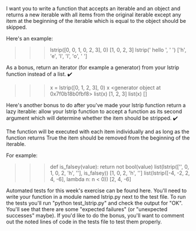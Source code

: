 I want you to write a function that accepts an iterable and an object and returns a new iterable with all items from the original iterable except any item at the beginning of the iterable which is equal to the object should be skipped.

Here's an example:
>>> lstrip([0, 0, 1, 0, 2, 3], 0)
[1, 0, 2, 3]
>>> lstrip('  hello ', ' ')
['h', 'e', 'l', 'l', 'o', ' ']

As a bonus, return an iterator (for example a generator) from your lstrip function instead of a list. ✔️
>>> x = lstrip([0, 1, 2, 3], 0)
>>> x
<generator object <genexpr> at 0x7f0b18b0fbf8>
>>> list(x)
[1, 2, 3]
>>> list(x)
[]

Here's another bonus to do after you've made your lstrip function return a lazy iterable: allow your lstrip function to accept a function as its second argument which will determine whether the item should be stripped. ✔️

The function will be executed with each item individually and as long as the function returns True the item should be removed from the beginning of the iterable.

For example:
>>> def is_falsey(value): return not bool(value)
>>> list(lstrip(['', 0, 1, 0, 2, 'h', ''], is_falsey))
[1, 0, 2, 'h', '']
>>> list(lstrip([-4, -2, 2, 4, -6], lambda n: n < 0))
[2, 4, -6]

Automated tests for this week's exercise can be found here. You'll need to write your function in a module named lstrip.py next to the test file. To run the tests you'll run "python test_lstrip.py" and check the output for "OK". You'll see that there are some "expected failures" (or "unexpected successes" maybe). If you'd like to do the bonus, you'll want to comment out the noted lines of code in the tests file to test them properly.
